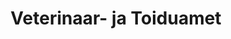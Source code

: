 ---
title: Veterinaar- ja Toiduamet
maintainer_name: Eelika Perg
maintainer_email: eelika.perg@vet.agri.ee
description: '' 
twitter: ''
---